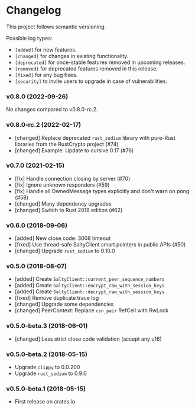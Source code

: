 # Changelog

This project follows semantic versioning.

Possible log types:

- `[added]` for new features.
- `[changed]` for changes in existing functionality.
- `[deprecated]` for once-stable features removed in upcoming releases.
- `[removed]` for deprecated features removed in this release.
- `[fixed]` for any bug fixes.
- `[security]` to invite users to upgrade in case of vulnerabilities.


### v0.8.0 (2022-09-26)

No changes compared to v0.8.0-rc.2.

### v0.8.0-rc.2 (2022-02-17)

- [changed] Replace deprecated `rust_sodium` library with pure-Rust libraries
  from the RustCrypto project (#74)
- [changed] Example: Update to cursive 0.17 (#76)

### v0.7.0 (2021-02-15)

- [fix] Handle connection closing by server (#70)
- [fix] Ignore unknown responders (#59)
- [fix] Handle all OwnedMessage types explicitly and don't warn on pong (#58)
- [changed] Many dependency upgrades
- [changed] Switch to Rust 2018 edition (#62)

### v0.6.0 (2018-09-06)

- [added] New close code: 3008 timeout
- [fixed] Use thread-safe SaltyClient smart pointers in public APIs (#50)
- [changed] Upgrade `rust_sodium` to 0.10.0

### v0.5.0 (2018-08-07)

- [added] Create `SaltyClient::current_peer_sequence_numbers`
- [added] Create `SaltyClient::encrypt_raw_with_session_keys`
- [added] Create `SaltyClient::decrypt_raw_with_session_keys`
- [fixed] Remove duplicate trace log
- [changed] Upgrade some dependencies
- [changed] PeerContext: Replace `csn_pair` RefCell with RwLock

### v0.5.0-beta.3 (2018-06-01)

- [changed] Less strict close code validation (accept any u16)

### v0.5.0-beta.2 (2018-05-15)

- Upgrade `clippy` to 0.0.200
- Upgrade `rust_sodium` to 0.9.0

### v0.5.0-beta.1 (2018-05-15)

- First release on crates.io

